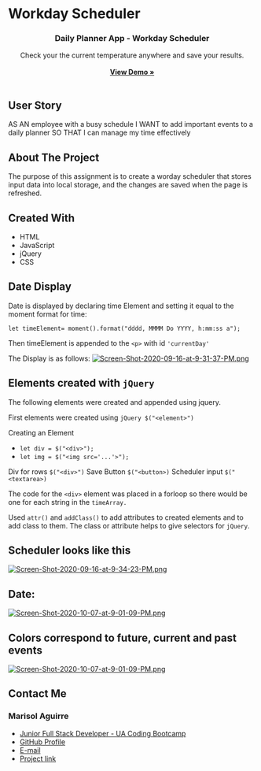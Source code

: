 # Workday Scheduler
<p align="center">
<i class="fas fa-globe-americas"></i>

  <h3 align="center"><strong>Daily Planner App - Workday Scheduler</strong></h3>

  <p align="center">
    Check your the current temperature anywhere and save your results. 
    <br />
    <br />
    <a href="https://github.com/solaguirre/workdayscheduler/"><strong>View Demo »</strong></a>
    <br />
    <br />
   
  </p>
</p>

## User Story

AS AN employee with a busy schedule
I WANT to add important events to a daily planner
SO THAT I can manage my time effectively

## About The Project

The purpose of this assignment is to create a worday scheduler that stores input data into local storage, and the changes are saved when the page is refreshed. 

## Created With

* HTML
* JavaScript
* jQuery
* CSS

## Date Display

Date is displayed by declaring time Element and setting it equal to the moment format for time: 

```let timeElement= moment().format("dddd, MMMM Do YYYY, h:mm:ss a");```

Then timeElement is appended to the ```<p>``` with id ```'currentDay'```

The Display is as follows:
[![Screen-Shot-2020-09-16-at-9-31-37-PM.png](https://i.postimg.cc/LsQmqy4y/Screen-Shot-2020-09-16-at-9-31-37-PM.png)](https://postimg.cc/Y4F5ZzWg)

## Elements created with `jQuery` 
The following elements were created and appended using jquery.

First elements were created using ```jQuery $("<element>")```

Creating an Element
* ```let div = $("<div>");```
* ```let img = $("<img src='...'>");```

Div for rows ```$("<div>")```
Save Button ```$("<button>)```
Scheduler input ```$("<textarea>)```

The code for the ```<div>``` element was placed in a forloop so there would be one for each string in the ```timeArray.```

Used ```attr()``` and ```addClass()``` to add attributes to created elements and to add class to them. The class or attribute helps to give selectors for ```jQuery```.


## Scheduler looks like this 

[![Screen-Shot-2020-09-16-at-9-34-23-PM.png](https://i.postimg.cc/05phFWgL/Screen-Shot-2020-09-16-at-9-34-23-PM.png)](https://postimg.cc/XXY2ygY8)

## Date:

[![Screen-Shot-2020-10-07-at-9-01-09-PM.png](https://i.postimg.cc/B6NdKXkg/Screen-Shot-2020-10-07-at-9-01-09-PM.png)](https://postimg.cc/dkkHMtqk)

## Colors correspond to future, current and past events

[![Screen-Shot-2020-10-07-at-9-01-09-PM.png](https://i.postimg.cc/B6NdKXkg/Screen-Shot-2020-10-07-at-9-01-09-PM.png)](https://postimg.cc/dkkHMtqk)


## Contact Me
### Marisol Aguirre

* [Junior Full Stack Developer - UA Coding Bootcamp](#updated-portfolio)
* [GitHub Profile](https://github.com/solaguirre)
* [E-mail](soulaguirre@gmail.com)
* [Project link](https://solaguirre.github.io/workdayscheduler/)